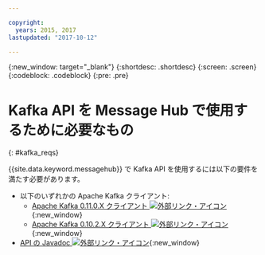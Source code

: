 ```yaml
---

copyright:
  years: 2015, 2017
lastupdated: "2017-10-12"

---
```


{:new_window: target="_blank"}
{:shortdesc: .shortdesc}
{:screen: .screen}
{:codeblock: .codeblock}
{:pre: .pre}

# Kafka API を Message Hub で使用するために必要なもの
{: #kafka_reqs}

{{site.data.keyword.messagehub}} で Kafka API を使用するには以下の要件を満たす必要があります。

* 以下のいずれかの Apache Kafka クライアント:
	* [Apache Kafka 0.11.0.X クライアント ![外部リンク・アイコン](../../icons/launch-glyph.svg "外部リンク・アイコン")](https://www.apache.org/dyn/closer.cgi?path=/kafka/0.11.0.1/kafka_2.11-0.11.0.1.tgz){:new_window}
	* [Apache Kafka 0.10.2.X クライアント ![外部リンク・アイコン](../../icons/launch-glyph.svg "外部リンク・アイコン")](https://www.apache.org/dyn/closer.cgi?path=/kafka/0.10.2.1/kafka_2.11-0.10.2.1.tgz){:new_window} 
* [API の Javadoc ![外部リンク・アイコン](../../icons/launch-glyph.svg "外部リンク・アイコン")](http://kafka.apache.org/0102/javadoc/index.html){:new_window} 


